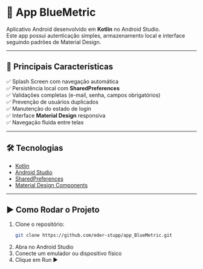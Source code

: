 # 📱 App BlueMetric

Aplicativo Android desenvolvido em **Kotlin** no Android Studio.  
Este app possui autenticação simples, armazenamento local e interface seguindo padrões de Material Design.

---

## 🚀 Principais Características

✅ Splash Screen com navegação automática   
✅ Persistência local com **SharedPreferences**  
✅ Validações completas (e-mail, senha, campos obrigatórios)  
✅ Prevenção de usuários duplicados  
✅ Manutenção do estado de login  
✅ Interface **Material Design** responsiva  
✅ Navegação fluida entre telas    

---

## 🛠️ Tecnologias
- [Kotlin](https://kotlinlang.org/)  
- [Android Studio](https://developer.android.com/studio)  
- [SharedPreferences](https://developer.android.com/reference/android/content/SharedPreferences)  
- [Material Design Components](https://m3.material.io/)  

---

## ▶️ Como Rodar o Projeto
1. Clone o repositório:
   ```bash
   git clone https://github.com/eder-stupp/app_BlueMetric.git
2. Abra no Android Studio
3. Conecte um emulador ou dispositivo físico
4. Clique em Run ▶️
